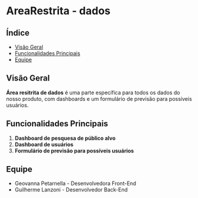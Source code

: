 # AreaRestrita - dados

## Índice
- [Visão Geral](#visão-geral)
- [Funcionalidades Principais](#funcionalidades-principais)
- [Equipe](#equipe)

## Visão Geral
**Área resitrita de dados** é uma parte específica para todos os dados do nosso produto, com dashboards e um formulário de previsão para possíveis usuários.

## Funcionalidades Principais
1. **Dashboard de pesquesa de público alvo**
2. **Dashboard de usuários**
3. **Formulário de previsão para possíveis usuários**

## Equipe
- Geovanna Petarnella - Desenvolvedora Front-End
- Guilherme Lanzoni - Desenvolvedor Back-End
